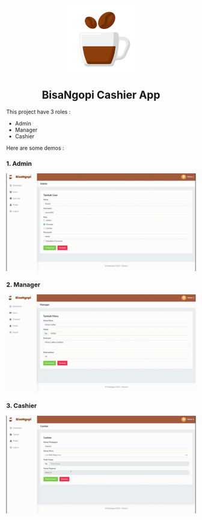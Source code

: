 <p align="center">
    <img src="public/img/logo.png" width="180px">
</p>

<h1 align="center">
    BisaNgopi Cashier App
</h1>

<p>
    This project have 3 roles :
</p>

- Admin
- Manager
- Cashier

Here are some demos :

<h3>1. Admin</h3>

<img src="public/img/admin-demo.gif">

<h3>2. Manager</h3>

<img src="public/img/manager-demo.gif">

<h3>3. Cashier</h3>

<img src="public/img/cashier-demo.gif">
